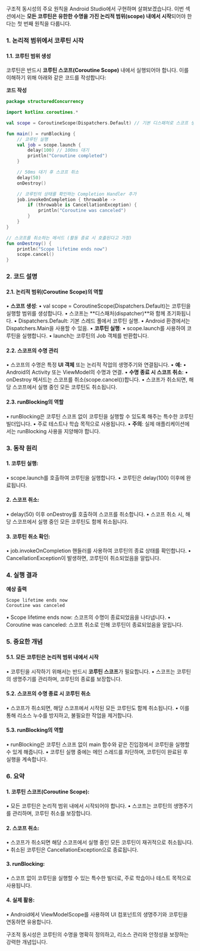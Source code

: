 
구조적 동시성의 주요 원칙을 Android Studio에서 구현하며 살펴보겠습니다. 이번 섹션에서는 **모든 코루틴은 유한한 수명을 가진 논리적 범위(scope) 내에서 시작**되어야 한다는 첫 번째 원칙을 다룹니다.

### **1. 논리적 범위에서 코루틴 시작**

#### **1.1. 코루틴 범위 생성**

코루틴은 반드시 **코루틴 스코프(Coroutine Scope)** 내에서 실행되어야 합니다. 이를 이해하기 위해 아래와 같은 코드를 작성합니다:

**코드 작성**

```kotlin
package structuredConcurrency

import kotlinx.coroutines.*

val scope = CoroutineScope(Dispatchers.Default) // 기본 디스패처로 스코프 생성

fun main() = runBlocking {
    // 코루틴 실행
    val job = scope.launch {
        delay(100) // 100ms 대기
        println("Coroutine completed")
    }

    // 50ms 대기 후 스코프 취소
    delay(50)
    onDestroy()

    // 코루틴의 상태를 확인하는 Completion Handler 추가
    job.invokeOnCompletion { throwable ->
        if (throwable is CancellationException) {
            println("Coroutine was canceled")
        }
    }
}

// 스코프를 취소하는 메서드 (활동 종료 시 호출된다고 가정)
fun onDestroy() {
    println("Scope lifetime ends now")
    scope.cancel()
}
```

### **2. 코드 설명**

#### **2.1. 논리적 범위(Coroutine Scope)의 역할**

• **스코프 생성**:
	• val scope = CoroutineScope(Dispatchers.Default)는 코루틴을 실행할 범위를 생성합니다.
	• 스코프는 **디스패처(dispatcher)**와 함께 초기화됩니다.
• Dispatchers.Default: 기본 스레드 풀에서 코루틴 실행.
• Android 환경에서는 Dispatchers.Main을 사용할 수 있음.
• **코루틴 실행**:
	• scope.launch를 사용하여 코루틴을 실행합니다.
	• launch는 코루틴의 Job 객체를 반환합니다.

#### **2.2. 스코프의 수명 관리**

• 스코프의 수명은 특정 **UI 객체** 또는 논리적 작업의 생명주기와 연결됩니다.
• **예:**
	• Android의 Activity 또는 ViewModel의 수명과 연결.
• **수명 종료 시 스코프 취소**:
	• onDestroy 메서드는 스코프를 취소(scope.cancel())합니다.
• 스코프가 취소되면, 해당 스코프에서 실행 중인 모든 코루틴도 취소됩니다.
#### **2.3. runBlocking의 역할**

• runBlocking은 코루틴 스코프 없이 코루틴을 실행할 수 있도록 해주는 특수한 코루틴 빌더입니다.
• 주로 테스트나 학습 목적으로 사용됩니다.
• **주의**: 실제 애플리케이션에서는 runBlocking 사용을 지양해야 합니다.

### **3. 동작 원리**

#### 1. **코루틴 실행**:

• scope.launch를 호출하여 코루틴을 실행합니다.
• 코루틴은 delay(100) 이후에 완료됩니다.

#### 2. **스코프 취소**:

• delay(50) 이후 onDestroy를 호출하여 스코프를 취소합니다.
• 스코프 취소 시, 해당 스코프에서 실행 중인 모든 코루틴도 함께 취소됩니다.

#### 3. **코루틴 취소 확인**:

• job.invokeOnCompletion 핸들러를 사용하여 코루틴의 종료 상태를 확인합니다.
• CancellationException이 발생하면, 코루틴이 취소되었음을 알립니다.

### **4. 실행 결과**

**예상 출력**

```
Scope lifetime ends now
Coroutine was canceled
```
  
• Scope lifetime ends now: 스코프의 수명이 종료되었음을 나타냅니다.
• Coroutine was canceled: 스코프 취소로 인해 코루틴이 종료되었음을 알립니다.

### **5. 중요한 개념**

#### **5.1. 모든 코루틴은 논리적 범위 내에서 시작**

• 코루틴을 시작하기 위해서는 반드시 **코루틴 스코프**가 필요합니다.
• 스코프는 코루틴의 생명주기를 관리하며, 코루틴의 종료를 보장합니다.

#### **5.2. 스코프의 수명 종료 시 코루틴 취소**

• 스코프가 취소되면, 해당 스코프에서 시작된 모든 코루틴도 함께 취소됩니다.
• 이를 통해 리소스 누수를 방지하고, 불필요한 작업을 제거합니다.

#### **5.3. runBlocking의 역할**

• runBlocking은 코루틴 스코프 없이 main 함수와 같은 진입점에서 코루틴을 실행할 수 있게 해줍니다.
• 코루틴 실행 중에는 메인 스레드를 차단하며, 코루틴이 완료된 후 실행을 계속합니다.

### **6. 요약**

#### 1. **코루틴 스코프(Coroutine Scope)**:

• 모든 코루틴은 논리적 범위 내에서 시작되어야 합니다.
• 스코프는 코루틴의 생명주기를 관리하며, 코루틴 취소를 보장합니다.

#### 2. **스코프 취소**:

• 스코프가 취소되면 해당 스코프에서 실행 중인 모든 코루틴이 재귀적으로 취소됩니다.
• 취소된 코루틴은 CancellationException으로 종료됩니다.

#### 3. runBlocking:

• 스코프 없이 코루틴을 실행할 수 있는 특수한 빌더로, 주로 학습이나 테스트 목적으로 사용됩니다.

#### 4. **실제 활용**:

• Android에서 ViewModelScope를 사용하여 UI 컴포넌트의 생명주기와 코루틴을 연동하면 유용합니다.

구조적 동시성은 코루틴의 수명을 명확히 정의하고, 리소스 관리와 안정성을 보장하는 강력한 개념입니다.